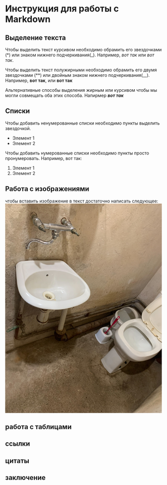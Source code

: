 # Инструкция для работы с Markdown

## Выделение текста

Чтобы выделить текст курсивом необходимо обрамить его звездочками (*) или знаком нижнего подчеркивания(_). Например, *вот так* или _вот так_.

Чтобы выделить текст полужирными необходимо обрамить его двумя звездочками (**) или двойным знаком нижнего подчеркивания(__). Например, **вот так**, или __вот так__

Альтернативные способы выделения жирным или курсивом чтобы мы могли совмещать оба этих способа. Напирмер _**вот так**_

## Cписки
Чтобы добавить ненумерованные списки необходимо пункты выделить звездочкой.
* Элемент 1
* Элемент 2

Чтобы добавить нумерованные списки необходимо пункты просто пронумеровать. Например, вот так:

1. Элемент 1
2. Элемент 2

## Работа с изображениями
чтобы вставить изображение в текст достаточно написать следующее: ![привет,это унитаз](IMG_6526.jpg)
## работа с таблицами

## ссылки

## цитаты

## заключение